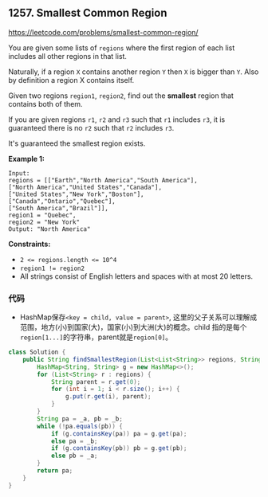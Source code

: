 ## 1257. Smallest Common Region

https://leetcode.com/problems/smallest-common-region/

You are given some lists of `regions` where the first region of each list includes all other regions in that list.

Naturally, if a region `X` contains another region `Y` then `X` is bigger than `Y`. Also by definition a region X contains itself.

Given two regions `region1`, `region2`, find out the **smallest** region that contains both of them.

If you are given regions `r1`, `r2` and `r3` such that `r1` includes `r3`, it is guaranteed there is no `r2` such that `r2` includes `r3`.

It's guaranteed the smallest region exists.

 

**Example 1:**

```
Input:
regions = [["Earth","North America","South America"],
["North America","United States","Canada"],
["United States","New York","Boston"],
["Canada","Ontario","Quebec"],
["South America","Brazil"]],
region1 = "Quebec",
region2 = "New York"
Output: "North America"
```

 

**Constraints:**

- `2 <= regions.length <= 10^4`
- `region1 != region2`
- All strings consist of English letters and spaces with at most 20 letters.

### 代码

- HashMap保存`<key = child, value = parent>`, 这里的父子关系可以理解成范围，地方(小)到国家(大)，国家(小)到大洲(大)的概念。child 指的是每个`region[1...]`的字符串，parent就是`region[0]`。

```java
class Solution {
    public String findSmallestRegion(List<List<String>> regions, String _a, String _b) {
        HashMap<String, String> g = new HashMap<>();
        for (List<String> r : regions) {
            String parent = r.get(0);
            for (int i = 1; i < r.size(); i++) {
                g.put(r.get(i), parent);
            }
        }
        String pa = _a, pb = _b;
        while (!pa.equals(pb)) {
            if (g.containsKey(pa)) pa = g.get(pa);
            else pa = _b;
            if (g.containsKey(pb)) pb = g.get(pb);
            else pb = _a;
        }
        return pa;
    }
}
```

